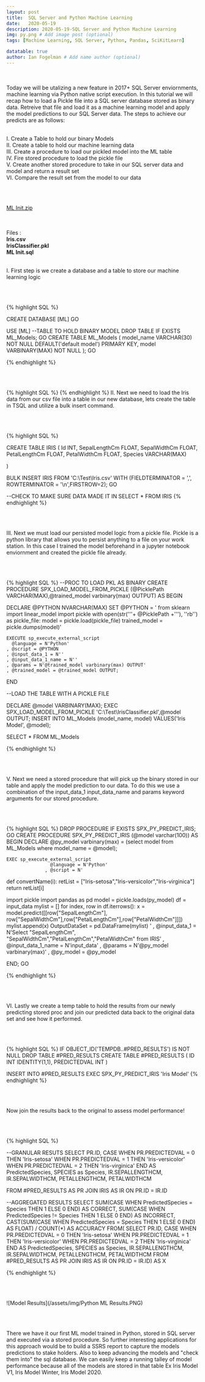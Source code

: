 ```yaml
---
layout: post
title:  SQL Server and Python Machine Learning
date:   2020-05-19
description: 2020-05-19-SQL Server and Python Machine Learning
img: py.png # Add image post (optional)
tags: [Machine Learning, SQL Server, Python, Pandas, SciKitLearn]

datatable: true
author: Ian Fogelman # Add name author (optional)
---
```


<meta property="og:title" content="Dynamic Python">
<meta property="og:description" content="A blog by Ian Fogelman.">
<meta property="og:image" content="https://repository-images.githubusercontent.com/190807493/a3610e80-bed1-11e9-87ac-2a4f0aa3b2ee">
<meta property="og:url" content="https://repository-images.githubusercontent.com/190807493/a3610e80-bed1-11e9-87ac-2a4f0aa3b2ee">

<br>
<br>
Today we will be utalizing a new feature in 2017+ SQL Server enviornments, machine learning via Python native script execution. In this tutorial we will recap how to load a Pickle file into a SQL server database stored as binary data. Retreive that file and load it as a machine learning model and apply the model predictions to our SQL Server data. The steps to achieve our predicts are as follows:

<br>
<br>

I. Create a Table to hold our binary Models<br>
II. Create a table to hold our machine learning data<br>
III. Create a procedure to load our pickled model into the ML table<br>
IV. Fire stored procedure to load the pickle file<br>
V. Create another stored procedure to take in our SQL server data and model and return a result set<br>
VI. Compare the result set from the model to our data

<br>
<br>


<a href="https://github.com/Ian-Fogelman/ian-blog/raw/master/assets/files/ML%20Init.zip" target="_blank">ML Init.zip</a>

<br>
<br>
Files : <br>
<strong>Iris.csv<br>
IrisClassifier.pkl<br>
ML Init.sql</strong>

<br>
<br>

I. First step is we create a database and a table to store our machine learning logic

<br>
<br>

{% highlight SQL %}

CREATE DATABASE [ML]
GO

USE [ML]
--TABLE TO HOLD BINARY MODEL
DROP TABLE IF EXISTS ML_Models;
GO
CREATE TABLE ML_Models (
                model_name VARCHAR(30) NOT NULL DEFAULT('default model') PRIMARY KEY,
                model VARBINARY(MAX) NOT NULL
);
GO

{% endhighlight %}

<br>
<br>

{% highlight SQL %}
{% endhighlight %}
II. Next we need to load the Iris data from our csv file into a table in our new database, lets create the table in TSQL and utilize a bulk insert command.

<br>
<br>

{% highlight SQL %}

CREATE TABLE IRIS
(
Id INT,
SepalLengthCm FLOAT,
SepalWidthCm FLOAT,
PetalLengthCm FLOAT,
PetalWidthCm FLOAT,
Species VARCHAR(MAX)

)

BULK INSERT  IRIS
FROM 'C:\Test\Iris.csv'
WITH (FIELDTERMINATOR = ',', ROWTERMINATOR = '\n',FIRSTROW=2);
GO

--CHECK TO MAKE SURE DATA MADE IT IN 
SELECT * FROM IRIS
{% endhighlight %}

<br>
<br>

III. Next we must load our persisted model logic from a pickle file. Pickle is a python library that allows you to persist anything to a file on your work station. In this case I trained the model beforehand in a jupyter notebook enviornment and created the pickle file already.

<br>
<br>


{% highlight SQL %}
--PROC TO LOAD PKL AS BINARY
CREATE PROCEDURE SPX_LOAD_MODEL_FROM_PICKLE (@PicklePath VARCHAR(MAX),@trained_model varbinary(max) OUTPUT)
AS
BEGIN

DECLARE @PYTHON NVARCHAR(MAX)
SET @PYTHON = '
from sklearn import linear_model
import pickle
with open(str('''+ @PicklePath +'''), ''rb'') as pickle_file:
    model = pickle.load(pickle_file)
trained_model = pickle.dumps(model)'

    EXECUTE sp_execute_external_script
      @language = N'Python'
    , @script = @PYTHON
    , @input_data_1 = N''
    , @input_data_1_name = N''
    , @params = N'@trained_model varbinary(max) OUTPUT'
    , @trained_model = @trained_model OUTPUT;
END

--LOAD THE TABLE WITH A PICKLE FILE

DECLARE @model VARBINARY(MAX);
EXEC SPX_LOAD_MODEL_FROM_PICKLE 'C:\Test\IrisClassifier.pkl',@model OUTPUT;
INSERT INTO ML_Models (model_name, model) VALUES('Iris Model', @model);

SELECT * FROM ML_Models

{% endhighlight %}

<br>
<br>

V. Next we need a stored procedure that will pick up the binary stored in our table and apply the model prediction to our data.
To do this we use a combination of the input_data_1 input_data_name and params keyword arguments for our stored procedure.


<br>
<br>


{% highlight SQL %}
DROP PROCEDURE IF EXISTS SPX_PY_PREDICT_IRIS;
GO
CREATE PROCEDURE SPX_PY_PREDICT_IRIS (@model varchar(100))
AS
BEGIN
	DECLARE @py_model varbinary(max) = (select model from ML_Models where model_name = @model);

	EXEC sp_execute_external_script
					@language = N'Python'
				  , @script = N'
def convertName(i):
	retList = ["Iris-setosa","Iris-versicolor","Iris-virginica"]
	return retList[i]

import pickle
import pandas as pd
model = pickle.loads(py_model)
df = input_data
mylist = []
for index, row in df.iterrows():
	x = model.predict([[row["SepalLengthCm"], row["SepalWidthCm"],row["PetalLengthCm"],row["PetalWidthCm"]]])
	mylist.append(x)
OutputDataSet = pd.DataFrame(mylist)
'
					, @input_data_1 = N'Select "SepalLengthCm", "SepalWidthCm","PetalLengthCm","PetalWidthCm" from IRIS'
					, @input_data_1_name = N'input_data'
					, @params = N'@py_model varbinary(max)'
					, @py_model = @py_model

END;
GO

{% endhighlight %}

<br>
<br>

VI. Lastly we create a temp table to hold the results from our newly predicting stored proc and join our predicted data back to the original data set and see how it performed.

<br>
<br>

{% highlight SQL %}
IF OBJECT_ID('TEMPDB..#PRED_RESULTS') IS NOT NULL DROP TABLE #PRED_RESULTS
CREATE TABLE #PRED_RESULTS
(
ID INT IDENTITY(1,1),
PREDICTEDVAL INT
)

INSERT INTO #PRED_RESULTS
EXEC SPX_PY_PREDICT_IRIS 'Iris Model'
{% endhighlight %}

<br>
<br>

Now join the results back to the original to assess model performance!

<br>
<br>

{% highlight SQL %}

--GRANULAR RESUTS
SELECT PR.ID,
CASE WHEN PR.PREDICTEDVAL = 0 THEN 'Iris-setosa' 
	 WHEN PR.PREDICTEDVAL = 1 THEN 'Iris-versicolor'
	 WHEN PR.PREDICTEDVAL = 2 THEN 'Iris-virginica'
	 END AS PredictedSpecies,
   SPECIES as Species,
   IR.SEPALLENGTHCM,
   IR.SEPALWIDTHCM,
   PETALLENGTHCM,
   PETALWIDTHCM

   FROM #PRED_RESULTS AS PR
JOIN IRIS AS IR
	ON PR.ID = IR.ID

--AGGREGATED RESULTS
SELECT 
SUM(CASE WHEN PredictedSpecies = Species THEN 1 ELSE 0 END) AS CORRECT,
SUM(CASE WHEN PredictedSpecies != Species THEN 1 ELSE 0 END) AS INCORRECT,
CAST(SUM(CASE WHEN PredictedSpecies = Species THEN 1 ELSE 0 END) AS FLOAT)  / COUNT(*) AS ACCURACY
FROM(
SELECT PR.ID,
CASE WHEN PR.PREDICTEDVAL = 0 THEN 'Iris-setosa' 
	 WHEN PR.PREDICTEDVAL = 1 THEN 'Iris-versicolor'
	 WHEN PR.PREDICTEDVAL = 2 THEN 'Iris-virginica'
	 END AS PredictedSpecies,
   SPECIES as Species,
   IR.SEPALLENGTHCM,
   IR.SEPALWIDTHCM,
   PETALLENGTHCM,
   PETALWIDTHCM
FROM #PRED_RESULTS AS PR
JOIN IRIS AS IR
	ON PR.ID = IR.ID) AS X
		
{% endhighlight %}

<br>
<br>

![Model Results](/assets/img/Python ML Results.PNG)

<br>
<br>

There we have it our first ML model trained in Python, stored in SQL server and executed via a stored procedure. So further interesting applications for this approach would be to build a SSRS report to capture the models predictions to stake holders. Also to keep advancing the models and "check them into" the sql database. We can easily keep a running talley of model performance because all of the models are stored in that table Ex Iris Model V1, Iris Model Winter, Iris Model 2020. 
